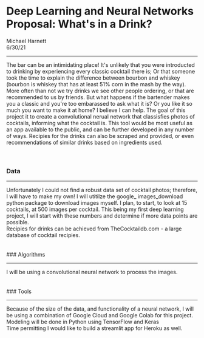# Deep Learning and Neural Networks Proposal: What's in a Drink?
Michael Harnett <br>
6/30/21
<HR></HR>

The bar can be an intimidating place! It's unlikely that you were introducted to drinking by experiencing every classic cocktail there is; Or that someone took the time to explain the difference between bourbon and whiskey (bourbon is whiskey that has at least 51% corn in the mash by the way). More often than not we try drinks we see other people ordering, or that are recommended to us by friends. But what happens if the bartender makes you a classic and you're too embarassed to ask what it is? Or you like it so much you want to make it at home? I believe I can help. The goal of this project it to create a convolutional nerual network that classisfies photos of cocktails, informing what the cocktail is. This tool would be most useful as an app available to the public, and can be further developed in any number of ways. Recipies for the drinks can also be scraped and provided, or even recommendations of similar drinks based on ingredients used. 
<br>
<br>
<br>
### Data
<hr></hr>
Unfortunately I could not find a robust data set of cocktail photos; therefore, I will have to make my own! I will utitilze the google_ images_download python package to download images myself. I plan, to start, to look at 15 cocktails, at 500 images per cocktail. This being my first deep learning project, I will start with these numbers and determine if more data points are possible. 
<br>
Recipies for drinks can be achieved from TheCocktaildb.com - a large database of cocktail recipies. 
<br>
<br>


<br>
### Algorithms<br>
<hr></hr>
I will be using a convolutional neural network to process the images. 
<br>
<br>
<br>
### Tools
<hr></hr>
Because of the size of the data, and functionality of a neural network, I will be using a combination of Google Cloud and Google Colab for this project. <br>
Modeling will be done in Python using TensorFlow and Keras <br>
Time permitting I would like to build a streamlit app for Heroku as well.
